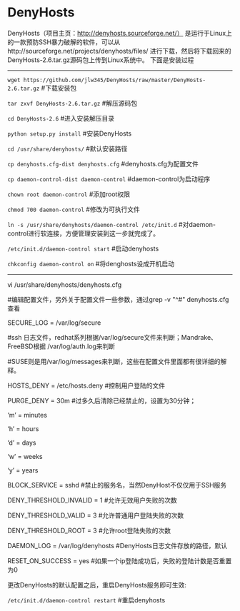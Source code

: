 # DenyHosts
DenyHosts（项目主页：http://denyhosts.sourceforge.net/） 是运行于Linux上的一款预防SSH暴力破解的软件，可以从http://sourceforge.net/projects/denyhosts/files/ 进行下载，然后将下载回来的DenyHosts-2.6.tar.gz源码包上传到Linux系统中。
下面是安装过程
****************************************************************
`wget https://github.com/jlw345/DenyHosts/raw/master/DenyHosts-2.6.tar.gz`   #下载安装包

`tar zxvf DenyHosts-2.6.tar.gz`                                              #解压源码包

`cd DenyHosts-2.6`                                                            #进入安装解压目录

`python setup.py install`                                                    #安装DenyHosts

`cd /usr/share/denyhosts/`                                                  #默认安装路径

`cp denyhosts.cfg-dist denyhosts.cfg`                                    #denyhosts.cfg为配置文件

`cp daemon-control-dist daemon-control`                                #daemon-control为启动程序

`chown root daemon-control`                                           #添加root权限

`chmod 700 daemon-control`                                            #修改为可执行文件

`ln -s /usr/share/denyhosts/daemon-control /etc/init.d`         #对daemon-control进行软连接，方便管理安装到这一步就完成了。

`/etc/init.d/daemon-control start`             #启动denyhosts

`chkconfig daemon-control on`                  #将denghosts设成开机启动
******************************************************************
vi /usr/share/denyhosts/denyhosts.cfg    

#编辑配置文件，另外关于配置文件一些参数，通过grep -v "^#" denyhosts.cfg查看

SECURE_LOG = /var/log/secure     

#ssh 日志文件，redhat系列根据/var/log/secure文件来判断；Mandrake、FreeBSD根据 /var/log/auth.log来判断

 #SUSE则是用/var/log/messages来判断，这些在配置文件里面都有很详细的解释。
 
HOSTS_DENY = /etc/hosts.deny                 #控制用户登陆的文件

PURGE_DENY = 30m                             #过多久后清除已经禁止的，设置为30分钟；

‘m’ = minutes

‘h’ = hours

‘d’ = days

‘w’ = weeks

‘y’ = years

BLOCK_SERVICE = sshd                           #禁止的服务名，当然DenyHost不仅仅用于SSH服务

DENY_THRESHOLD_INVALID = 1                     #允许无效用户失败的次数

DENY_THRESHOLD_VALID = 3                       #允许普通用户登陆失败的次数

DENY_THRESHOLD_ROOT = 3                        #允许root登陆失败的次数

DAEMON_LOG = /var/log/denyhosts                #DenyHosts日志文件存放的路径，默认

RESET_ON_SUCCESS = yes                         #如果一个ip登陆成功后，失败的登陆计数是否重置为0

更改DenyHosts的默认配置之后，重启DenyHosts服务即可生效: 

`/etc/init.d/daemon-control restart`             #重启denyhosts
